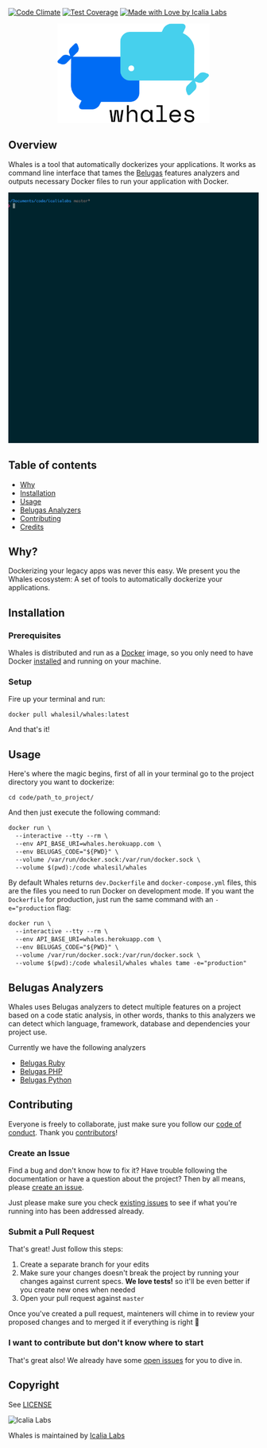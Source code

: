 [![Code Climate](https://codeclimate.com/github/WhalesIL/whales/badges/gpa.svg)](https://codeclimate.com/github/WhalesIL/whales)
[![Test Coverage](https://codeclimate.com/github/WhalesIL/whales/badges/coverage.svg)](https://codeclimate.com/github/WhalesIL/whales/coverage)
[![Made with Love by Icalia Labs](https://img.shields.io/badge/With%20love%20by-Icalia%20Labs-ff3434.svg)](https://github.com/IcaliaLabs)

<p align="center">
  <img src="whales.png" height="200px" alt="whales"/>
</p>

## Overview

Whales is a tool that automatically dockerizes your applications. It works as command line interface that tames the [Belugas](#belugas-analyzers) features analyzers and outputs necessary Docker files to run your application with Docker.

<p align="center">
  <img src="demo.gif">
</p>

## Table of contents

- [Why](#why)
- [Installation](#installation)
- [Usage](#usage)
- [Belugas Analyzers](#belugas-analyzers)
- [Contributing](#contributing)
- [Credits](#credits)

## Why?

Dockerizing your legacy apps was never this easy. We present you the Whales ecosystem: A set of tools to automatically dockerize your applications.

## Installation

### Prerequisites

Whales is distributed and run as a [Docker](https://hub.docker.com/r/whalesil/whales/) image, so you only need to have Docker [installed](https://docs.docker.com/engine/installation/) and running on your machine.

### Setup

Fire up your terminal and run: 

```console
docker pull whalesil/whales:latest
```

And that's it! 

## Usage

Here's where the magic begins, first of all in your terminal go to the project directory you want to dockerize:

```console
cd code/path_to_project/
```

And then just execute the following command:

```console
docker run \
  --interactive --tty --rm \
  --env API_BASE_URI=whales.herokuapp.com \
  --env BELUGAS_CODE="${PWD}" \
  --volume /var/run/docker.sock:/var/run/docker.sock \
  --volume $(pwd):/code whalesil/whales
```

By default Whales returns `dev.Dockerfile` and `docker-compose.yml` files, this are the files you need to run Docker on development mode. If you want the `Dockerfile` for production, just run the same command with an `-e="production` flag:

```console
docker run \
  --interactive --tty --rm \
  --env API_BASE_URI=whales.herokuapp.com \
  --env BELUGAS_CODE="${PWD}" \
  --volume /var/run/docker.sock:/var/run/docker.sock \
  --volume $(pwd):/code whalesil/whales whales tame -e="production"
``` 

## Belugas Analyzers

Whales uses Belugas analyzers to detect multiple features on a project based on a code static analysis, in other words, thanks to this analyzers we can detect which language, framework, database and dependencies your project use.

Currently we have the following analyzers

- [Belugas Ruby](https://github.com/WhalesIL/belugas-ruby)
- [Belugas PHP](https://github.com/WhalesIL/belugas)
- [Belugas Python](https://github.com/WhalesIL/belugas-python)

## Contributing

Everyone is freely to collaborate, just make sure you follow our [code of conduct](https://github.com/WhalesIL/whales/blob/master/CODE_OF_CONDUCT.md). Thank you [contributors](https://github.com/WhalesIL/whales/graphs/contributors)!

### Create an Issue

Find a bug and don't know how to fix it? Have trouble following the documentation or have a question about the project? Then by all means, please [create an issue](https://github.com/WhalesIL/whales/issues/new).

Just please make sure you check [existing issues](https://github.com/WhalesIL/whales/issues) to see if what you're running into has been addressed already.

### Submit a Pull Request

That's great! Just follow this steps:

1. Create a separate branch for your edits
2. Make sure your changes doesn't break the project by running your changes against current specs. **We love tests!** so it'll be even better if you create new ones when needed
3. Open your pull request against `master`

Once you've created a pull request, mainteners will chime in to review your proposed changes and to merged it if everything is right :tada:

### I want to contribute but don't know where to start

That's great also! We already have some [open issues](https://github.com/WhalesIL/whales/issues) for you to dive in.

## Copyright

See [LICENSE](https://github.com/WhalesIL/whales/blob/master/LICENSE.txt)

![Icalia Labs](https://raw.githubusercontent.com/icalialabs/kaishi/master/logo.png)

Whales is maintained by [Icalia Labs](http://www.icalialabs.com/team)
